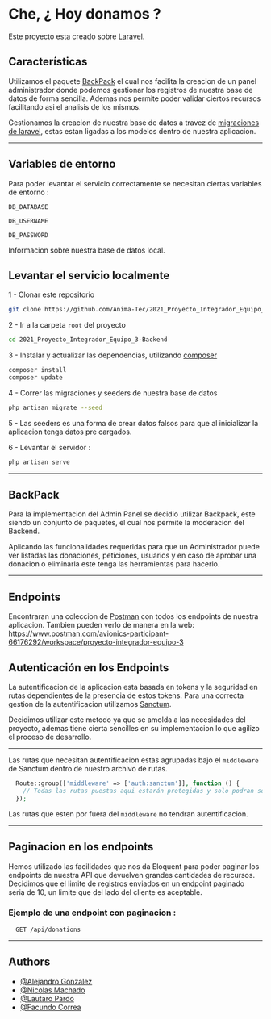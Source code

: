 
# Che, ¿ Hoy donamos ?

Este proyecto esta creado sobre [Laravel](https://laravel.com/).




## Características


Utilizamos el paquete [BackPack](https://backpackforlaravel.com/docs) el cual nos facilita la creacion de un panel administrador donde podemos gestionar los registros de nuestra base de datos de forma sencilla. Ademas nos permite poder validar ciertos recursos facilitando asi el analisis de los mismos.

Gestionamos la creacion de nuestra base de datos a travez de [migraciones de laravel](https://laravel.com/docs/8.x/migrations), estas estan ligadas a los modelos dentro de nuestra aplicacion.
 
 ---
## Variables de entorno

Para poder levantar el servicio correctamente se necesitan ciertas variables de entorno :

`DB_DATABASE`

`DB_USERNAME`

`DB_PASSWORD`

Informacion sobre nuestra base de datos local.

## Levantar el servicio localmente

1 - Clonar este repositorio

```bash
git clone https://github.com/Anima-Tec/2021_Proyecto_Integrador_Equipo_3-Backend.git
```

2 - Ir a la carpeta `root` del proyecto
```bash
cd 2021_Proyecto_Integrador_Equipo_3-Backend
```

3 - Instalar y actualizar las dependencias, utilizando [composer](https://getcomposer.org/)

```bash
composer install
composer update
```

4 - Correr las migraciones y seeders de nuestra base de datos 
```bash
php artisan migrate --seed
```
5 - Las seeders es una forma de crear datos falsos para que al inicializar la aplicacion tenga datos pre cargados.

6 - Levantar el servidor :

```bash
php artisan serve
```

---
## BackPack

Para la implementacion del Admin Panel se decidio utilizar Backpack, este siendo un conjunto de paquetes, el cual nos permite la moderacion del Backend.

Aplicando las funcionalidades requeridas para que un Administrador puede ver listadas las donaciones, peticiones, usuarios y en caso de aprobar una donacion o eliminarla este tenga las herramientas para hacerlo.


---

## Endpoints 

Encontraran una coleccion de [Postman](https://www.postman.com/) con todos los endpoints de nuestra aplicacion.
Tambien pueden verlo de manera en la web: https://www.postman.com/avionics-participant-66176292/workspace/proyecto-integrador-equipo-3

## Autenticación en los Endpoints

La autentificacion de la aplicacion esta basada en tokens y la seguridad en rutas dependientes de la presencia de estos tokens. Para una correcta gestion de la autentificacion utilizamos [Sanctum](https://laravel.com/docs/8.x/sanctum#how-it-works).

Decidimos utilizar este metodo ya que se amolda a las necesidades del proyecto, ademas tiene cierta sencilles en su implementacion lo que agilizo el proceso de desarrollo.


---

Las rutas que necesitan autentificacion estas agrupadas bajo el `middleware` de Sanctum dentro de nuestro archivo de rutas.
```php
  Route::group(['middleware' => ['auth:sanctum']], function () {
    // Todas las rutas puestas aqui estarán protegidas y solo podran ser accedidas si la autenticación via token es exitosa.
  });
```
Las rutas que esten por fuera del `middleware` no tendran autentificacion.

---
## Paginacion en los endpoints

Hemos utilizado las facilidades que nos da Eloquent para poder paginar los endpoints de nuestra API que devuelven grandes cantidades de recursos. Decidimos que el limite de registros enviados en un endpoint paginado seria de 10, un limite que del lado del cliente es aceptable.

### Ejemplo de una endpoint con paginacion :

```http
  GET /api/donations
```

---
## Authors

- [@Alejandro Gonzalez](https://github.com/alejandroGonGon)
- [@Nicolas Machado](https://github.com/nicocadq)
- [@Lautaro Pardo](https://github.com/LautaroPardo)
- [@Facundo Correa](https://github.com/facorrea700)



